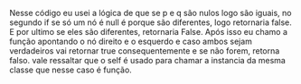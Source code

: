 Nesse código eu usei a lógica de que se p e q são nulos logo são iguais, no segundo if se só um nó é null é porque são diferentes, logo retornaria false. E por ultimo se eles são diferentes, retornaria False. Após isso eu chamo a função apontando o nó direito e o esquerdo e caso ambos sejam verdadeiros vai retornar true consequentemente e se não forem, retorna falso. vale ressaltar que o self é usado para chamar a instancia da mesma classe que nesse caso é função.

